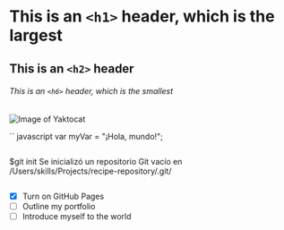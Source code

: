 # This is an `<h1>` header, which is the largest

## This is an `<h2>` header

###### This is an `<h6>` header, which is the smallest
![Image of Yaktocat](https://octodex.github.com/images/yaktocat.png)

``
javascript
var myVar = "¡Hola, mundo!";
```
```
$git init
Se inicializó un repositorio Git vacío en /Users/skills/Projects/recipe-repository/.git/
```
```
- [x] Turn on GitHub Pages
- [ ] Outline my portfolio
- [ ] Introduce myself to the world
